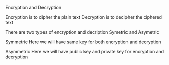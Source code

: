 Encryption and Decryption

Encryption is to cipher the plain text
Decryption is to decipher the ciphered text

There are two types of encryption and decription
Symetric and Asymetric

Symmetric
Here we will have same key for both encryption and decryption

Asymmetric
Here we will have public key and private key for encryption and decryption
